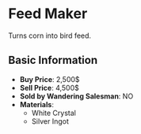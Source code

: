 # Feed Maker

Turns corn into bird feed.

## Basic Information

- **Buy Price**: 2,500$
- **Sell Price**: 4,500$
- **Sold by Wandering Salesman**: NO
- **Materials**:
  - White Crystal
  - Silver Ingot